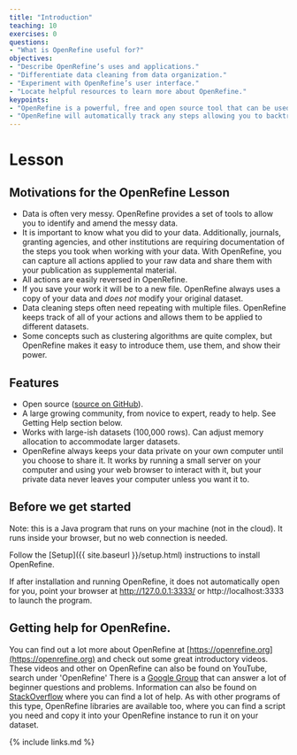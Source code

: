 ```yaml
---
title: "Introduction"
teaching: 10
exercises: 0
questions:
- "What is OpenRefine useful for?"
objectives:
- "Describe OpenRefine’s uses and applications."
- "Differentiate data cleaning from data organization."
- "Experiment with OpenRefine’s user interface."
- "Locate helpful resources to learn more about OpenRefine."
keypoints:
- "OpenRefine is a powerful, free and open source tool that can be used for data cleaning."
- "OpenRefine will automatically track any steps allowing you to backtrack as needed and providing a record of all work done"
---
```


# Lesson

## Motivations for the OpenRefine Lesson

* Data is often very messy. OpenRefine provides a set of tools to allow you to identify and amend the messy data.
* It is important to know what you did to your data. Additionally, journals, granting agencies, and other institutions are requiring documentation of the steps you took when working with your data. With OpenRefine, you can capture all actions applied to your raw data and share them with your publication as supplemental material.
* All actions are easily reversed in OpenRefine.
* If you save your work it will be to a new file. OpenRefine always uses a copy of your data and _does not_ modify your original dataset.
* Data cleaning steps often need repeating with multiple files. OpenRefine keeps track of all of your actions and allows them to be applied to different datasets.
* Some concepts such as clustering algorithms are quite complex, but OpenRefine makes it easy to introduce them, use them, and show their power.

## Features

* Open source ([source on GitHub](https://github.com/OpenRefine/OpenRefine)).
* A large growing community, from novice to expert, ready to help. See Getting
  Help section below.
* Works with large-ish datasets (100,000 rows). Can adjust memory allocation to
  accommodate larger datasets.
* OpenRefine always keeps your data private on your own computer until you choose to share it. It works by running a small server on your computer and using your web browser to interact with it, but your private data never leaves your computer unless you want it to.

## Before we get started

Note: this is a Java program that runs on your machine (not in the cloud). It runs inside your browser, but no web connection is needed.

Follow the [Setup]({{ site.baseurl }}/setup.html) instructions to install OpenRefine.

If after installation and running OpenRefine, it does not automatically open for you, point your browser at http://127.0.0.1:3333/ or http://localhost:3333 to launch the program.


## Getting help for OpenRefine.

You can find out a lot more about OpenRefine at [https://openrefine.org](https://openrefine.org) and check out some great introductory videos. These videos and other on OpenRefine can also be found on YouTube, search under 'OpenRefine' There is a [Google Group](https://groups.google.com/g/openrefine) that can answer a lot of beginner questions and problems. Information can also be found on [StackOverflow](https://stackoverflow.com/questions/tagged/openrefine) where you can find a lot of help. As with other programs of this type, OpenRefine libraries are available too, where you can find a script you need and copy it into your OpenRefine instance to run it on your dataset.

{% include links.md %}
